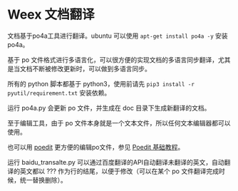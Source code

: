 # Weex 文档翻译


文档基于po4a工具进行翻译。ubuntu 可以使用 `apt-get install po4a -y` 安装po4a。

基于 po 文件格式进行多语言化，可以很方便的实现文档的多语言同步翻译，尤其是当文档不断被修改更新时，可以做到多语言同步。

所有的 python 脚本都基于 python3，使用前请先 `pip3 install -r pyutil/requirement.txt` 安装依赖。

运行 po4a.py 会更新 po 文件，并生成在 doc 目录下生成新翻译的文档。 

至于编辑工具，由于 po 文件本身就是一个文本文件，所以任何文本编辑器都可以使用。

也可以用 [poedit](https://poedit.net/) 更方便的编辑po文件，参见 [Poedit 基础教程](http://teliute.laxjyj.com/TeacHtm/TePoedit/lesson4/lesson4.html)。 

运行 baidu_transalte.py 可以通过百度翻译的API自动翻译未翻译的英文，自动翻译的英文都以 ??? 作为行的结尾，以便于修改（可以在某个 po 文件翻译完成时候，统一替换删除）。


